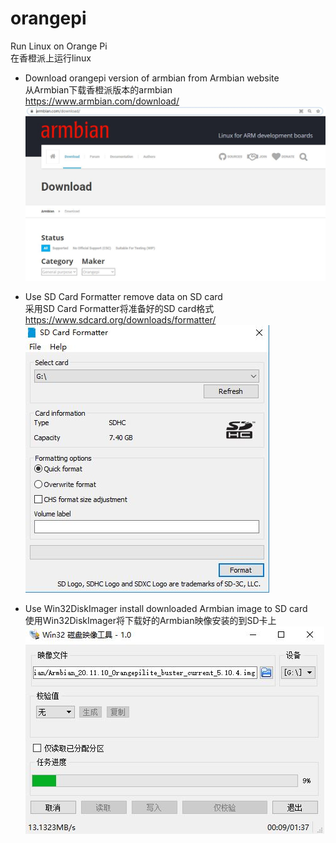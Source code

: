 # orangepi

Run Linux on Orange Pi<br>
在香橙派上运行linux

* Download orangepi version of armbian from Armbian website<br>
从Armbian下载香橙派版本的armbian<br>
https://www.armbian.com/download/<br>
![image](https://github.com/Zhong-Github2020/orangepi/blob/main/armbian.JPG)

* Use SD Card Formatter remove data on SD card<br>
采用SD Card Formatter将准备好的SD card格式<br>
https://www.sdcard.org/downloads/formatter/<br>
![image](https://github.com/Zhong-Github2020/orangepi/blob/main/SD_Card_Formatter.JPG)

* Use Win32DiskImager install downloaded Armbian image to SD card<br>
使用Win32DiskImager将下载好的Armbian映像安装的到SD卡上<br>
![image](https://github.com/Zhong-Github2020/orangepi/blob/main/Win32DiskImager.JPG)
